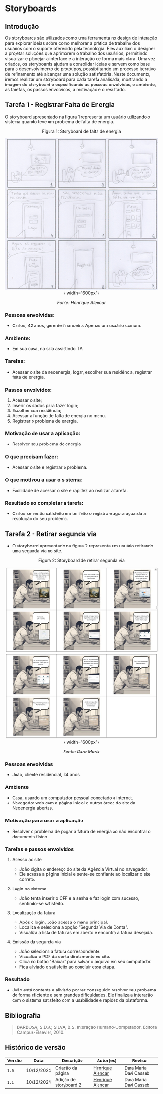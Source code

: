 # Storyboards

## Introdução

Os storyboards são utilizados como uma ferramenta no design de interação para explorar ideias sobre como melhorar a prática de trabalho dos usuários com o suporte oferecido pela tecnologia. Eles auxiliam o designer a projetar soluções que aprimorem o trabalho dos usuários, permitindo visualizar e planejar a interface e a interação de forma mais clara. Uma vez criados, os storyboards ajudam a consolidar ideias e servem como base para o desenvolvimento de protótipos, possibilitando um processo iterativo de refinamento até alcançar uma solução satisfatória​. Neste documento, iremos realizar um storyboard para cada tarefa analisada, mostrando a imagem do storyboard e especificando as pessoas envolvidas, o ambiente, as tarefas, os passos envolvidos, a motivação e o resultado.

## Tarefa 1 - Registrar Falta de Energia

O storyboard apresentado na figura 1 representa um usuário utilizando o sistema quando teve um problema de falta de energia.

<center>

Figura 1: Storyboard de falta de energia

![Storyboard falta de energia](../assets/storyboards/storyboard01.jpg){ width="600px"}

_Fonte: Henrique Alencar_

</center>

### Pessoas envolvidas: 

 - Carlos, 42 anos, gerente financeiro. Apenas um usuário comum.

### Ambiente: 

- Em sua casa, na sala assistindo TV.

### Tarefas:

 - Acessar o site da neoenergia, logar, escolher sua residência, registrar falta de energia.

### Passos envolvidos:

  1. Acessar o site; 
  2. Inserir os dados para fazer login; 
  3. Escolher sua residência; 
  4. Acessar a função de falta de energia no menu. 
  5. Registrar o problema de energia.

### Motivação de usar a aplicação: 

- Resolver seu problema de energia.

### O que precisam fazer: 

- Acessar o site e registrar o problema.

### O que motivou a usar o sistema: 

- Facilidade de acessar o site e rapidez ao realizar a tarefa.

### Resultado ao completar a tarefa: 

- Carlos se sentiu satisfeito em ter feito o registro e agora aguarda a resolução do seu problema.

## Tarefa 2 - Retirar segunda via 

- O storyboard apresentado na figura 2 representa um usuário retirando uma segunda via no site.

<center>

Figura 2: Storyboard de retirar segunda via

![Storyboard falta de energia](../assets/storyboards/storyboard02.png){ width="600px"}

_Fonte: Dara Maria_

</center>

### Pessoas envolvidas
- João, cliente residencial, 34 anos
 
### Ambiente
- Casa, usando um computador pessoal conectado à internet.
- Navegador web com a página inicial e outras áreas do site da Neoenergia abertas.
 
### Motivação para usar a aplicação
- Resolver o problema de pagar a fatura de energia ao não encontrar o documento físico.
 
### Tarefas e passos envolvidos

1. Acesso ao site 

    - João digita o endereço do site da Agência Virtual no navegador.  
    - Ele acessa a página inicial e sente-se confiante ao localizar o site correto.
 
2. Login no sistema  

    - João tenta inserir o CPF e a senha e faz login com sucesso, sentindo-se satisfeito.
 
3. Localização da fatura 

    - Após o login, João acessa o menu principal.  
    - Localiza e seleciona a opção "Segunda Via de Conta".  
    - Visualiza a lista de faturas em aberto e encontra a fatura desejada.
 
4. Emissão da segunda via 

    - João seleciona a fatura correspondente.  
    - Visualiza o PDF da conta diretamente no site.  
    - Clica no botão "Baixar" para salvar o arquivo em seu computador.  
    - Fica aliviado e satisfeito ao concluir essa etapa.
 
### Resultado
- João está contente e aliviado por ter conseguido resolver seu problema de forma eficiente e sem grandes dificuldades. Ele finaliza a interação com o sistema satisfeito com a usabilidade e rapidez da plataforma.

## Bibliografia
> BARBOSA, S.D.J.; SILVA, B.S. Interação Humano-Computador. Editora Campus-Elsevier, 2010.

## Histórico de versão

| Versão | Data       | Descrição                                  | Autor(es)                                       | Revisor                 |
| ------ | ---------- | ------------------------------------------ | ----------------------------------------------- | ----------------------- |
| `1.0`  | 10/12/2024 | Criação da página                          | [Henrique Alencar](https://github.com/henryqma) | Dara Maria, Davi Casseb |
| `1.1`  | 10/12/2024 | Adição de storyboard 2                     | [Henrique Alencar](https://github.com/henryqma) | Dara Maria, Davi Casseb |